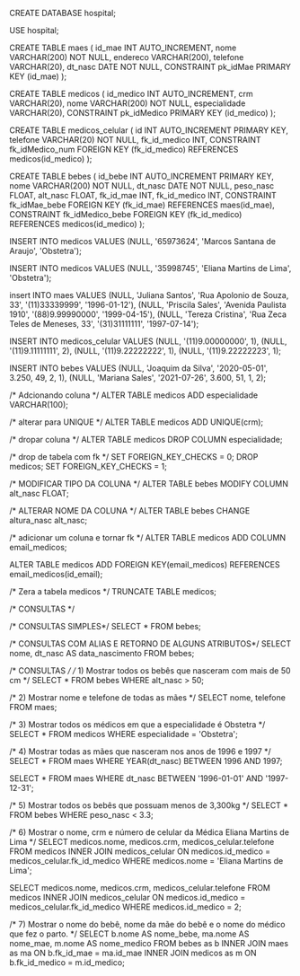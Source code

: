 CREATE DATABASE hospital;

USE hospital;

CREATE TABLE maes (
    id_mae INT AUTO_INCREMENT,
    nome VARCHAR(200) NOT NULL,
    endereco VARCHAR(200),
    telefone VARCHAR(20),
    dt_nasc DATE NOT NULL,
    CONSTRAINT pk_idMae PRIMARY KEY (id_mae)
);

CREATE TABLE medicos (
    id_medico INT AUTO_INCREMENT,
    crm VARCHAR(20),
    nome VARCHAR(200) NOT NULL,
    especialidade VARCHAR(20),
    CONSTRAINT pk_idMedico PRIMARY KEY (id_medico)
);

CREATE TABLE medicos_celular (
    id INT AUTO_INCREMENT PRIMARY KEY,
    telefone VARCHAR(20) NOT NULL,
    fk_id_medico INT,
    CONSTRAINT fk_idMedico_num FOREIGN KEY (fk_id_medico) 
    REFERENCES medicos(id_medico)
);

CREATE TABLE bebes (
    id_bebe INT AUTO_INCREMENT PRIMARY KEY,
    nome VARCHAR(200) NOT NULL,
    dt_nasc DATE NOT NULL,
    peso_nasc FLOAT,
    alt_nasc FLOAT,
    fk_id_mae INT,
    fk_id_medico INT,
    CONSTRAINT fk_idMae_bebe FOREIGN KEY (fk_id_mae) 
    REFERENCES maes(id_mae),
    CONSTRAINT fk_idMedico_bebe FOREIGN KEY (fk_id_medico) 
    REFERENCES medicos(id_medico)
);

INSERT INTO medicos VALUES (NULL, '65973624', 'Marcos Santana de Araujo', 'Obstetra');

INSERT INTO medicos VALUES (NULL, '35998745', 'Eliana Martins de Lima', 'Obstetra');

insert INTO maes VALUES (NULL, 'Juliana Santos', 'Rua Apolonio de Souza, 33', '(11)33339999', '1996-01-12'),
    (NULL, 'Priscila Sales', 'Avenida Paulista 1910', '(88)9.99990000', '1999-04-15'),
    (NULL, 'Tereza Cristina', 'Rua Zeca Teles de Meneses, 33', '(31)31111111', '1997-07-14');

INSERT INTO medicos_celular VALUES (NULL, '(11)9.00000000', 1),
 (NULL, '(11)9.11111111', 2),
 (NULL, '(11)9.22222222', 1),
 (NULL, '(11)9.22222223', 1);

INSERT INTO bebes VALUES (NULL, 'Joaquim da Silva', '2020-05-01', 3.250, 49, 2, 1),
 (NULL, 'Mariana Sales', '2021-07-26', 3.600, 51, 1, 2);

/* Adcionando coluna */
ALTER TABLE medicos
ADD especialidade VARCHAR(100);

/* alterar para UNIQUE */
ALTER TABLE medicos ADD UNIQUE(crm);

/* dropar coluna */
ALTER TABLE medicos
DROP COLUMN especialidade;

/* drop de tabela com fk */
SET FOREIGN_KEY_CHECKS = 0;
DROP medicos;
SET FOREIGN_KEY_CHECKS = 1;

/* MODIFICAR TIPO DA COLUNA */
ALTER TABLE bebes
MODIFY COLUMN alt_nasc FLOAT;

/* ALTERAR NOME DA COLUNA */
ALTER TABLE bebes
CHANGE altura_nasc alt_nasc;

/* adicionar um coluna e tornar fk */
ALTER TABLE medicos
ADD COLUMN email_medicos;

ALTER TABLE medicos
ADD FOREIGN KEY(email_medicos) REFERENCES email_medicos(id_email);

/* Zera a tabela medicos */
TRUNCATE TABLE medicos;




/* CONSULTAS */

/* CONSULTAS SIMPLES*/
SELECT * FROM bebes;

/* CONSULTAS COM ALIAS E RETORNO DE ALGUNS ATRIBUTOS*/
SELECT nome, dt_nasc AS data_nascimento FROM bebes;

/* CONSULTAS */
/* 1) Mostrar todos os bebês que nasceram com mais de 50 cm */
SELECT * FROM bebes 
WHERE alt_nasc > 50;

/* 2) Mostrar nome e telefone de todas as mães */
SELECT nome, telefone FROM maes;

/* 3) Mostrar todos os médicos em que a especialidade é Obstetra */
SELECT * FROM medicos 
WHERE especialidade = 'Obstetra';

/* 4) Mostrar todas as mães que nasceram nos anos de 1996 e 1997 */
SELECT * FROM maes 
WHERE YEAR(dt_nasc) BETWEEN 1996 AND 1997;

SELECT * FROM maes 
WHERE dt_nasc BETWEEN '1996-01-01' AND '1997-12-31';

/* 5) Mostrar todos os bebês que possuam menos de 3,300kg */
SELECT * FROM bebes
WHERE peso_nasc < 3.3;

/* 6) Mostrar o nome, crm e número de celular da Médica Eliana Martins de Lima */
SELECT medicos.nome, medicos.crm, medicos_celular.telefone 
FROM medicos INNER JOIN medicos_celular
ON medicos.id_medico = medicos_celular.fk_id_medico
WHERE medicos.nome = 'Eliana Martins de Lima';

SELECT medicos.nome, medicos.crm, medicos_celular.telefone 
FROM medicos INNER JOIN medicos_celular
ON medicos.id_medico = medicos_celular.fk_id_medico
WHERE medicos.id_medico = 2;

/* 7) Mostrar o nome do bebê, nome da mãe do bebê e o nome do médico que fez o parto. */
SELECT b.nome AS nome_bebe, ma.nome AS nome_mae, m.nome AS nome_medico
FROM bebes as b
INNER JOIN maes as ma
ON b.fk_id_mae = ma.id_mae
INNER JOIN medicos as m
ON b.fk_id_medico = m.id_medico;